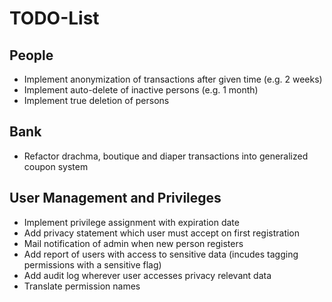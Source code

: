 # TODO-List

## People

* Implement anonymization of transactions after given time (e.g. 2 weeks)
* Implement auto-delete of inactive persons (e.g. 1 month)
* Implement true deletion of persons

## Bank

* Refactor drachma, boutique and diaper transactions into generalized coupon system

## User Management and Privileges

* Implement privilege assignment with expiration date
* Add privacy statement which user must accept on first registration
* Mail notification of admin when new person registers
* Add report of users with access to sensitive data (incudes tagging permissions with a sensitive flag)
* Add audit log wherever user accesses privacy relevant data
* Translate permission names

